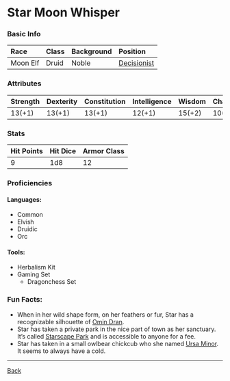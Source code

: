 # Star Moon Whisper

### Basic Info

| Race | Class | Background | Position |
|:--|:--|:--|:--|
| Moon Elf | Druid | Noble | [Decisionist](../Documents/Decisionist.pdf) |

### Attributes

| Strength | Dexterity | Constitution | Intelligence | Wisdom | Charisma |
|:--|:--|:--|:--|:--|:--|
| 13(+1) | 13(+1) | 13(+1) | 12(+1) | 15(+2) | 10(0) |

### Stats

| Hit Points | Hit Dice | Armor Class |
|:--|:--|:--|
| 9 | 1d8 | 12 |

### Proficiencies
#### Languages:
- Common
- Elvish
- Druidic
- Orc

#### Tools:
- Herbalism Kit
- Gaming Set
    - Dragonchess Set

### Fun Facts:
- When in her wild shape form, on her feathers or fur, Star has a recognizable silhouette of [Omin Dran](http://www.acq-inc.com/our-company/staff).
- Star has taken a private park in the nice part of town as her sanctuary. It’s called [Starscape Park](../Locations/StarscapePark.md) and is accessible to anyone for a fee.
- Star has taken in a small owlbear chickcub who she named [Ursa Minor](../Companions/UrsaMinor.md). It seems to always have a cold.


---
[Back](./)